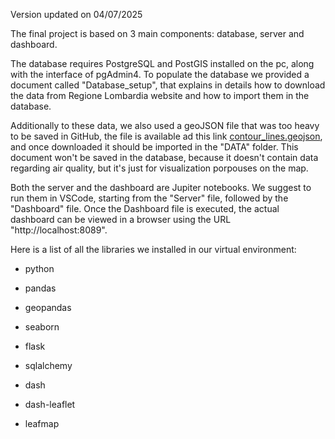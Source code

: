 Version updated on 04/07/2025

The final project is based on 3 main components: database, server and dashboard.

The database requires PostgreSQL and PostGIS installed on the pc, along with the interface of pgAdmin4. To populate the database we provided a document called "Database_setup", that explains in details how to download the data from  Regione Lombardia website and how to import them in the database.

Additionally to these data, we also used a geoJSON file that was too heavy to be saved in GitHub, the file is available ad this link [contour_lines.geojson](https://polimi365-my.sharepoint.com/:u:/g/personal/10730715_polimi_it/ER-Nb97s89tEp1qF20j_ZucBabcOMO2OVeqh-gBNF3GZaw?e=UeGZn9), and once downloaded it should be imported in the "DATA" folder. This document won't be saved in the database, because it doesn't contain data regarding air quality, but it's just for visualization porpouses on the map.

Both the server and the dashboard are Jupiter notebooks. We suggest to run them in VSCode, starting from the "Server" file, followed by the "Dashboard" file. Once the Dashboard file is executed, the actual dashboard can be viewed in a browser using the URL "http://localhost:8089".

Here is a list of all the libraries we installed in our virtual environment: 

- python

- pandas

- geopandas

- seaborn

- flask

- sqlalchemy

- dash

- dash-leaflet

- leafmap